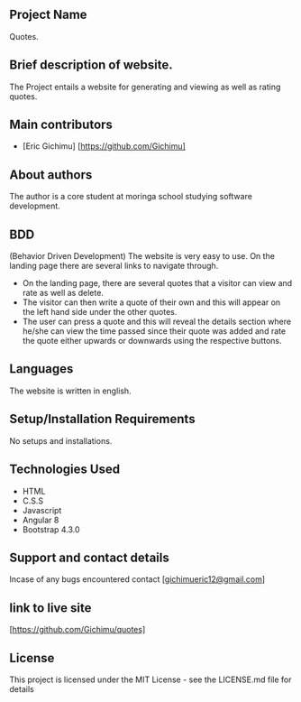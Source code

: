 ## Project Name
 Quotes.

## Brief description of website.
The Project entails a website for generating and viewing as well as rating quotes.

## Main contributors
- [Eric Gichimu] [https://github.com/Gichimu]


## About authors
The author is a core student at moringa school studying software development.

## BDD
(Behavior Driven Development)
The website is very easy to use. On the landing page there are several links to navigate through.
* On the landing page, there are several quotes that a visitor can view and rate as well as delete.
* The visitor can then write a quote of their own and this will appear on the left hand side under the other quotes.
* The user can press a quote and this will reveal the details section where he/she can view the time
passed since their quote was added and rate the quote either upwards or downwards using the respective 
buttons.


 
## Languages
The website is written in english.
## Setup/Installation Requirements
No setups and installations.
## Technologies Used
* HTML
* C.S.S
* Javascript
* Angular 8
* Bootstrap 4.3.0

## Support and contact details
 Incase of any bugs encountered contact [gichimueric12@gmail.com]

 ## link to live site
 [https://github.com/Gichimu/quotes]
 
 ## License
This project is licensed under the MIT License - see the LICENSE.md file for details

